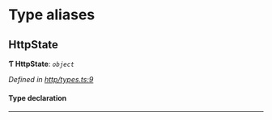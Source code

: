 

# Type aliases

<a id="httpstate"></a>

##  HttpState

**Ƭ HttpState**: *`object`*

*Defined in [http/types.ts:9](https://github.com/polkadot-js/api/blob/ca8da1f/packages/rpc-provider/src/http/types.ts#L9)*

#### Type declaration

___

